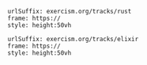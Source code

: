 
```custom-frames
urlSuffix: exercism.org/tracks/rust
frame: https://
style: height:50vh
```

```custom-frames
urlSuffix: exercism.org/tracks/elixir
frame: https://
style: height:50vh
```
